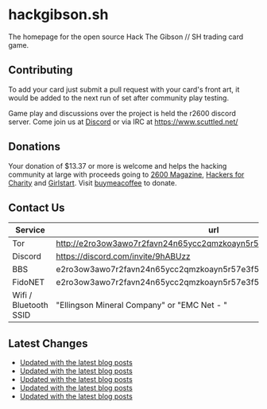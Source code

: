 # hackgibson.sh
The homepage for the open source Hack The Gibson // SH trading card game.


## Contributing

To add your card just submit a pull request with your card's front art, it would be added to the next run of set after community play testing.

Game play and discussions over the project is held the r2600 discord server. Come join us at [Discord](https://discord.com/invite/9hABUzz) or via IRC at https://www.scuttled.net/


## Donations

Your donation of $13.37 or more is welcome and helps the hacking community at large with proceeds going to [2600 Magazine](https://2600.com/), [Hackers for Charity](https://hackersforcharity.org) and [Girlstart](https://girlstart.org).  Visit [buymeacoffee](https://www.buymeacoffee.com/hackgibson.sh) to donate.


## Contact Us

Service | url
-|-
Tor | http://e2ro3ow3awo7r2favn24n65ycc2qmzkoayn5r57e3f56nvjwdcgg32ad.onion
Discord | https://discord.com/invite/9hABUzz
BBS | e2ro3ow3awo7r2favn24n65ycc2qmzkoayn5r57e3f56nvjwdcgg32ad.onion:23
FidoNET | e2ro3ow3awo7r2favn24n65ycc2qmzkoayn5r57e3f56nvjwdcgg32ad.onion:24554
Wifi / Bluetooth SSID | "Ellingson Mineral Company" or "EMC Net - <fidonet address>"

## Latest Changes
<!-- BLOG-POST-LIST:START -->
- [Updated with the latest blog posts](https://github.com/DFW2600/hackgibson.sh/commit/4ed52c9f49f91c10fb9edbfdba3282718c420ad1)
- [Updated with the latest blog posts](https://github.com/DFW2600/hackgibson.sh/commit/1eda1aa200eb6309c82481e6078e5b023fc1bd36)
- [Updated with the latest blog posts](https://github.com/DFW2600/hackgibson.sh/commit/96b9bc1e1215c91af00949319a2b22104dd60793)
- [Updated with the latest blog posts](https://github.com/DFW2600/hackgibson.sh/commit/98dc2ab80d8ef2c3be28fafd6c5b3bec0c36b681)
- [Updated with the latest blog posts](https://github.com/DFW2600/hackgibson.sh/commit/3f192b9137912ad8e8b0f0987b606ef1ae58165a)
<!-- BLOG-POST-LIST:END -->
